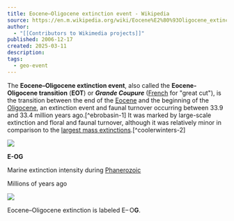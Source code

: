 ```yaml
---
title: Eocene–Oligocene extinction event - Wikipedia
source: https://en.m.wikipedia.org/wiki/Eocene%E2%80%93Oligocene_extinction_event
author:
  - "[[Contributors to Wikimedia projects]]"
published: 2006-12-17
created: 2025-03-11
description: 
tags:
  - geo-event
---
```

The **Eocene–Oligocene extinction event**, also called the **Eocene-Oligocene transition** (**EOT**) or ***Grande Coupure*** ([French](https://en.m.wikipedia.org/wiki/French_language "French language") for "great cut"), is the transition between the end of the [Eocene](https://en.m.wikipedia.org/wiki/Eocene "Eocene") and the beginning of the [Oligocene](https://en.m.wikipedia.org/wiki/Oligocene "Oligocene"), an extinction event and faunal turnover occurring between 33.9 and 33.4 million years ago.[^ebrobasin-1] It was marked by large-scale extinction and floral and faunal turnover, although it was relatively minor in comparison to the [largest mass extinctions](https://en.m.wikipedia.org/wiki/Extinction_event "Extinction event").[^coolerwinters-2]

![](https://upload.wikimedia.org/wikipedia/commons/thumb/0/06/Extinction_intensity.svg/320px-Extinction_intensity.svg.png)

**E-OG**

Marine extinction intensity during [Phanerozoic](https://en.m.wikipedia.org/wiki/Phanerozoic "Phanerozoic")

Millions of years ago

![](https://upload.wikimedia.org/wikipedia/commons/thumb/0/06/Extinction_intensity.svg/320px-Extinction_intensity.svg.png)

Eocene–Oligocene extinction is labeled E– O**G**.